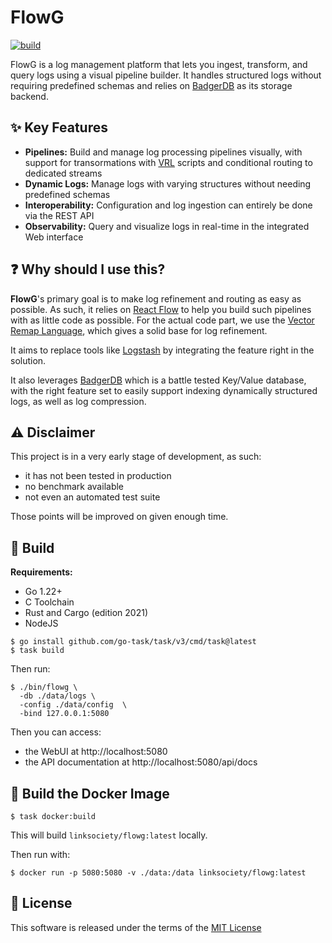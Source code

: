 # FlowG

[![build](https://github.com/link-society/flowg/actions/workflows/build.yml/badge.svg)](https://github.com/link-society/flowg/actions/workflows/build.yml)

FlowG is a log management platform that lets you ingest, transform, and query
logs using a visual pipeline builder. It handles structured logs without
requiring predefined schemas and relies on
[BadgerDB](https://dgraph.io/docs/badger/) as its storage backend.

## :sparkles: Key Features

 - **Pipelines:** Build and manage log processing pipelines visually, with
   support for transormations with [VRL](https://vector.dev/docs/reference/vrl/)
   scripts and conditional routing to dedicated streams
 - **Dynamic Logs:** Manage logs with varying structures without needing
   predefined schemas
 - **Interoperability:** Configuration and log ingestion can entirely be done
   via the REST API
 - **Observability:** Query and visualize logs in real-time in the integrated
   Web interface

## :question: Why should I use this?

**FlowG**'s primary goal is to make log refinement and routing as easy as
possible. As such, it relies on [React Flow](https://reactflow.dev) to help you
build such pipelines with as little code as possible. For the actual code part,
we use the [Vector Remap Language](https://vector.dev/docs/reference/vrl/),
which gives a solid base for log refinement.

It aims to replace tools like [Logstash](https://www.elastic.co/logstash) by
integrating the feature right in the solution.

It also leverages [BadgerDB](https://dgraph.io/docs/badger/) which is a battle
tested Key/Value database, with the right feature set to easily support indexing
dynamically structured logs, as well as log compression.

## :warning: Disclaimer

This project is in a very early stage of development, as such:

 - it has not been tested in production
 - no benchmark available
 - not even an automated test suite

Those points will be improved on given enough time.

## :construction: Build

**Requirements:**

 - Go 1.22+
 - C Toolchain
 - Rust and Cargo (edition 2021)
 - NodeJS

```
$ go install github.com/go-task/task/v3/cmd/task@latest
$ task build
```

Then run:

```
$ ./bin/flowg \
  -db ./data/logs \
  -config ./data/config  \
  -bind 127.0.0.1:5080
```

Then you can access:

 - the WebUI at http://localhost:5080
 - the API documentation at http://localhost:5080/api/docs

## :whale: Build the Docker Image

```
$ task docker:build
```

This will build `linksociety/flowg:latest` locally.

Then run with:

```
$ docker run -p 5080:5080 -v ./data:/data linksociety/flowg:latest
```

## :memo: License

This software is released under the terms of the [MIT License](./LICENSE.txt)
